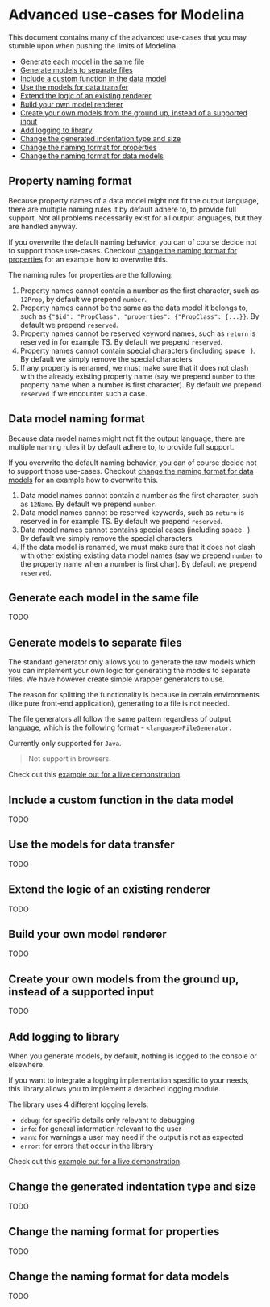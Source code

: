 # Advanced use-cases for Modelina
This document contains many of the advanced use-cases that you may stumble upon when pushing the limits of Modelina.

<!-- toc is generated with GitHub Actions do not remove toc markers -->

<!-- toc -->

- [Generate each model in the same file](#generate-each-model-in-the-same-file)
- [Generate models to separate files](#generate-models-to-separate-files)
- [Include a custom function in the data model](#include-a-custom-function-in-the-data-model)
- [Use the models for data transfer](#use-the-models-for-data-transfer)
- [Extend the logic of an existing renderer](#extend-the-logic-of-an-existing-renderer)
- [Build your own model renderer](#build-your-own-model-renderer)
- [Create your own models from the ground up, instead of a supported input](#create-your-own-models-from-the-ground-up-instead-of-a-supported-input)
- [Add logging to library](#add-logging-to-library)
- [Change the generated indentation type and size](#change-the-generated-indentation-type-and-size)
- [Change the naming format for properties](#change-the-naming-format-for-properties)
- [Change the naming format for data models](#change-the-naming-format-for-data-models)

<!-- tocstop -->

## Property naming format
Because property names of a data model might not fit the output language, there are multiple naming rules it by default adhere to, to provide full support. Not all problems necessarily exist for all output languages, but they are handled anyway. 

If you overwrite the default naming behavior, you can of course decide not to support those use-cases. Checkout [change the naming format for properties](#change-the-naming-format-for-properties) for an example how to overwrite this.

The naming rules for properties are the following:
1. Property names cannot contain a number as the first character, such as `12Prop`, by default we prepend `number`.
1. Property names cannot be the same as the data model it belongs to, such as `{"$id": "PropClass", "properties": {"PropClass": {...}}`. By default we prepend `reserved`.
1. Property names cannot be reserved keyword names, such as `return` is reserved in for example TS. By default we prepend `reserved`.
1. Property names cannot contain special characters (including space ` `). By default we simply remove the special characters.
1. If any property is renamed, we must make sure that it does not clash with the already existing property name (say we prepend `number` to the property name when a number is first character). By default we prepend `reserved` if we encounter such a case. 

## Data model naming format
Because data model names might not fit the output language, there are multiple naming rules it by default adhere to, to provide full support.

If you overwrite the default naming behavior, you can of course decide not to support those use-cases. Checkout [change the naming format for data models](#change-the-naming-format-for-data-models) for an example how to overwrite this.

1. Data model names cannot contain a number as the first character, such as `12Name`. By default we prepend `number`.
1. Data model names cannot be reserved keywords, such as `return` is reserved in for example TS. By default we prepend `reserved`.
1. Data model names cannot contains special cases (including space ` `). By default we simply remove the special characters.
1. If the data model is renamed, we must make sure that it does not clash with other existing existing data model names (say we prepend `number` to the property name when a number is first char). By default we prepend `reserved`.


## Generate each model in the same file
TODO 

## Generate models to separate files

The standard generator only allows you to generate the raw models which you can implement your own logic for generating the models to separate files. We have however create simple wrapper generators to use.

The reason for splitting the functionality is because in certain environments (like pure front-end application), generating to a file is not needed.

The file generators all follow the same pattern regardless of output language, which is the following format - `<language>FileGenerator`.


Currently only supported for `Java`.

> Not support in browsers.

Check out this [example out for a live demonstration](../examples/generate-to-files).

## Include a custom function in the data model
TODO 

## Use the models for data transfer
TODO 

## Extend the logic of an existing renderer
TODO 

## Build your own model renderer
TODO 

## Create your own models from the ground up, instead of a supported input
TODO 


## Add logging to library
When you generate models, by default, nothing is logged to the console or elsewhere.

If you want to integrate a logging implementation specific to your needs, this library allows you to implement a detached logging module.

The library uses 4 different logging levels:
- `debug`: for specific details only relevant to debugging
- `info`: for general information relevant to the user
- `warn`: for warnings a user may need if the output is not as expected
- `error`: for errors that occur in the library

Check out this [example out for a live demonstration](../examples/custom-logging).

## Change the generated indentation type and size
TODO 

## Change the naming format for properties
TODO

## Change the naming format for data models
TODO